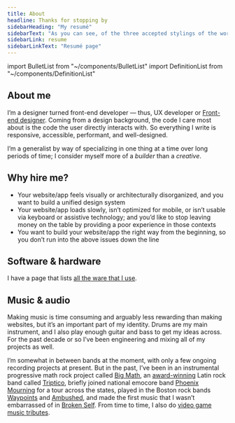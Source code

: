 ```yaml
---
title: About
headline: Thanks for stopping by
sidebarHeading: "My resumé"
sidebarText: "As you can see, of the three accepted stylings of the word resumé, I prefer the version with one accent at the end."
sidebarLink: resume
sidebarLinkText: "Resumé page"
---
```


import BulletList from "~/components/BulletList"
import DefinitionList from "~/components/DefinitionList"

## About me

I’m a designer turned front-end developer — thus, UX developer or [Front-end designer](https://bradfrost.com/blog/post/frontend-design/). Coming from a design background, the code I care most about is the code the user directly interacts with. So everything I write is responsive, accessible, performant, and well-designed.

I’m a generalist by way of specializing in one thing at a time over long periods of time; I consider myself more of a *builder* than a *creative*.

## Why hire me?

- Your website/app feels visually or architecturally disorganized, and you want to build a unified design system
- Your website/app loads slowly, isn’t optimized for mobile, or isn’t usable via keyboard or assistive technology; and you’d like to stop leaving money on the table by providing a poor experience in those contexts
- You want to build your website/app the right way from the beginning, so you don’t run into the above issues down the line

<DefinitionList slug="principles-list" />

<BulletList slug="skills-list" />

## Software & hardware

I have a page that lists [all the ware that I use](uses).

## Music & audio

Making music is time consuming and arguably less rewarding than making websites, but it’s an important part of my identity. Drums are my main instrument, and I also play enough guitar and bass to get my ideas across. For the past decade or so I’ve been engineering and mixing all of my projects as well.

I’m somewhat in between bands at the moment, with only a few ongoing recording projects at present. But in the past, I’ve been in an instrumental progressive math rock project called [Big Math](http://bigmath.bandcamp.com), an [award-winning](http://www.tampabay.com/blogs/soundcheck/content/your-2009-ultimate-local-band-triptico) Latin rock band called [Triptico](http://triptico.bandcamp.com), briefly joined national emocore band [Phoenix Mourning](http://www.metalblade.com/us/artists/phoenix-mourning/) for a tour across the states, played in the Boston rock bands [Waypoints](http://waypoints.bandcamp.com) and [Ambushed](http://ambushed.bandcamp.com), and made the first music that I wasn’t embarrassed of in [Broken Self](http://soundcloud.com/perpetualgrimace/sets/broken-self). From time to time, I also do [video game music tributes](http://soundcloud.com/perpetualgrimace/sets/video-game-covers).

